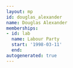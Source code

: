 ```yaml
---
layout: mp
id: douglas_alexander
name: Douglas Alexander
memberships:
- id: lab
  name: Labour Party
  start: '1998-03-11'
  end: 
autogenerated: true
---
```

